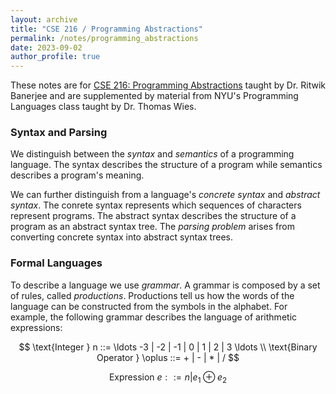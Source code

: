 ```yaml
---
layout: archive
title: "CSE 216 / Programming Abstractions"
permalink: /notes/programming_abstractions
date: 2023-09-02
author_profile: true
---
```


These notes are for [CSE 216: Programming Abstractions](https://sites.google.com/cs.stonybrook.edu/cse216/) taught by Dr. Ritwik Banerjee and are supplemented by material from NYU's Programming Languages class taught by Dr. Thomas Wies.

### Syntax and Parsing

We distinguish between the _syntax_ and _semantics_ of a programming language. The syntax describes the structure of a program while semantics describes a program's meaning. 

We can further distinguish from a language's _concrete syntax_ and _abstract syntax_. The conrete syntax represents which sequences of characters represent programs. The abstract syntax describes the structure of a program as an abstract syntax tree. The _parsing problem_ arises from converting concrete syntax into abstract syntax trees.

### Formal Languages

To describe a language we use _grammar_. A grammar is composed by a set of rules, called _productions_. Productions tell us how the words of the language can be constructed from the symbols in the alphabet. For example, the following grammar describes the language of arithmetic expressions: 

$$
\text{Integer } n ::= \ldots -3 | -2 | -1 | 0 | 1 | 2 | 3 \ldots \\
\text{Binary Operator } \oplus ::= + | - | * | /
$$

$$
\text{Expression } e ::= n | e_1 \oplus e_2
$$

